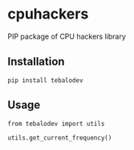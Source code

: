 # cpuhackers
PIP package of CPU hackers library

## Installation

```
pip install tebalodev
```

## Usage

```
from tebalodev import utils

utils.get_current_frequency()
```